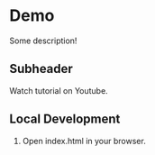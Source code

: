 # Demo

Some description!

## Subheader

Watch tutorial on Youtube.

## Local Development

1. Open index.html in your browser.

